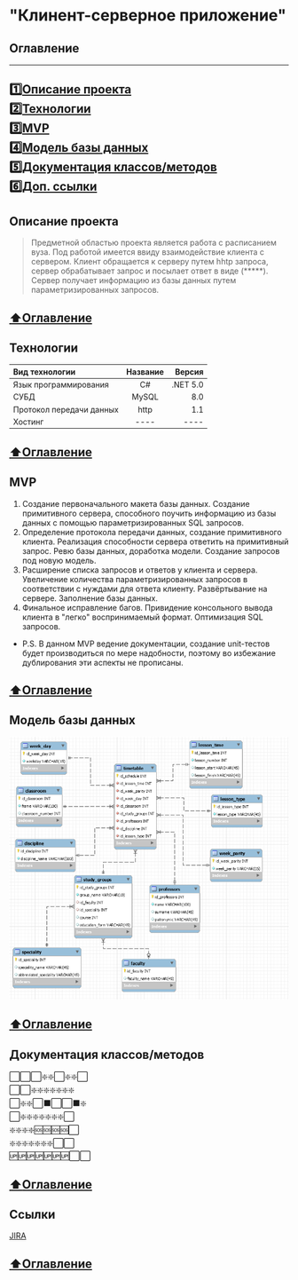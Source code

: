 # "Клинент-серверное приложение"

## <a id ="tok">Оглавление</a>
---
[:one:Описание проекта](#tok1)<br />
[:two:Технологии](#tok2)<br />
[:three:MVP](#tok3)  <br />
[:four:Модель базы данных](#tok4)<br />
[:five:Документация классов/методов](#tok5)<br />
[:six:Доп. ссылки](#tok6)<br />
---




<a id ="tok1"> Описание проекта  </a>
---

>Предметной областью проекта является работа с расписанием вуза.
Под работой имеется ввиду взаимодействие клиента с сервером. Клиент обращается к серверу путем hhtp запроса, сервер обрабатывает запрос и посылает ответ в виде (*****).  Сервер получает информацию из базы данных путем параметризированных запросов.

[:arrow_up:Оглавление](#tok)
---
<a id ="tok2"> Технологии  </a>
---
Вид технологии | Название | Версия
:----|:------:|-----:
Язык программирования | C\#| .NET 5.0
СУБД|MySQL|8.0
Протокол передачи данных |http| 1.1
Хостинг |----| ---- 

[:arrow_up:Оглавление](#tok)
---

<a id ="tok3"> MVP  </a>
---


1. Создание первоначального макета базы данных. Создание примитивного сервера, способного поучить информацию из базы данных с помощью параметризированных SQL запросов.
2. Определение протокола передачи данных, создание примитивного клиента. Реализация способности сервера ответить на примитивный запрос. Ревю базы данных, доработка модели. Создание запросов под новую модель. 
3. Расширение списка запросов и ответов у клиента и сервера. Увеличение количества параметризированных запросов в соответствии с нуждами для ответа клиенту. Развёртывание на сервере. Заполнение базы данных. 
4. Финальное исправление багов. Привидение консольного вывода клиента в "легко" воспринимаемый формат. Оптимизация SQL запросов.
* P.S. В данном MVP ведение документации, создание unit-тестов будет производиться по мере надобности, поэтому во избежание дублирования эти аспекты не прописаны.


[:arrow_up:Оглавление](#tok)
---
<a id ="tok4"> Модель базы данных  </a>
---
[![Модель БД](Doc/BD.jpg)](timetable.sql)

[:arrow_up:Оглавление](#tok)
---

<a id ="tok5"> Документация классов/методов </a>
---

:white_large_square::white_large_square::white_large_square::sparkle::sparkle::white_large_square::sparkle::sparkle::white_large_square:<br />
:white_large_square::white_large_square::sparkle::sparkle::sparkle::sparkle::sparkle::sparkle::sparkle:<br />
:white_large_square::sparkle::sparkle::white_large_square::black_large_square::white_large_square::white_large_square::black_large_square::sparkle:<br />
:white_large_square::sparkle::sparkle::sparkle::sparkle::sparkle::sparkle::sparkle::white_large_square:<br />
:sparkle::sparkle::sparkle::sparkle::sos::sos::sos::sos::white_large_square:<br />
:sparkle::sparkle::sparkle::sparkle::sparkle::sparkle::sparkle::white_large_square::white_large_square:<br />
:up::up::up::up::up::up::up::white_large_square::white_large_square:<br />

[:arrow_up:Оглавление](#tok)
---
<a id ="tok6"> Ссылки </a>
---
[JIRA](https://client-server-project.atlassian.net/jira)

[:arrow_up:Оглавление](#tok)
---
